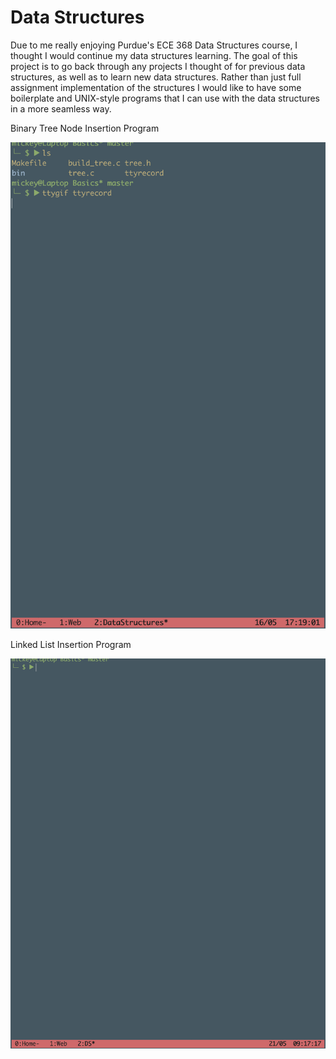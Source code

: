 <h1>Data Structures</h1>

<p>
    Due to me really enjoying Purdue's ECE 368 Data Structures course,
    I thought I would continue my data structures learning. The goal of
    this project is to go back through any projects I thought of for
    previous data structures, as well as to learn new data structures.
    Rather than just full assignment implementation of the structures
    I would like to have some boilerplate and UNIX-style programs that
    I can use with the data structures in a more seamless way.
</p>

<p> Binary Tree Node Insertion Program </p>
<img src="images/insert_program.gif">

<p> Linked List Insertion Program </p>
<img src="images/list_insert_program.gif"
